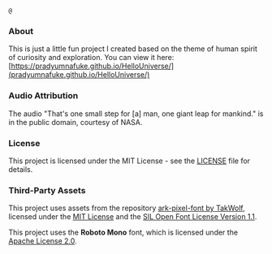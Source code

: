 `@`
### About

This is just a little fun project I created based on the theme of human spirit of curiosity and exploration.
You can view it here:
[https://pradyumnafuke.github.io/HelloUniverse/](pradyumnafuke.github.io/HelloUniverse/)

### Audio Attribution

The audio "That's one small step for [a] man, one giant leap for mankind." is in the public domain, courtesy of NASA.

### License

This project is licensed under the MIT License - see the [LICENSE](./LICENSE) file for details.

### Third-Party Assets

This project uses assets from the repository [ark-pixel-font by TakWolf](https://github.com/TakWolf/ark-pixel-font), licensed under the [MIT License](https://github.com/TakWolf/ark-pixel-font/blob/master/LICENSE-MIT) and the [SIL Open Font License Version 1.1](https://github.com/TakWolf/ark-pixel-font/blob/master/LICENSE-OFL).

This project uses the **Roboto Mono** font, which is licensed under the [Apache License 2.0](https://www.apache.org/licenses/LICENSE-2.0).
